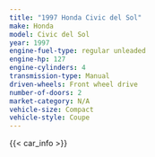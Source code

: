 ```yaml
---
title: "1997 Honda Civic del Sol"
make: Honda
model: Civic del Sol
year: 1997
engine-fuel-type: regular unleaded
engine-hp: 127
engine-cylinders: 4
transmission-type: Manual
driven-wheels: Front wheel drive
number-of-doors: 2
market-category: N/A
vehicle-size: Compact
vehicle-style: Coupe
---
```


{{< car_info >}}
